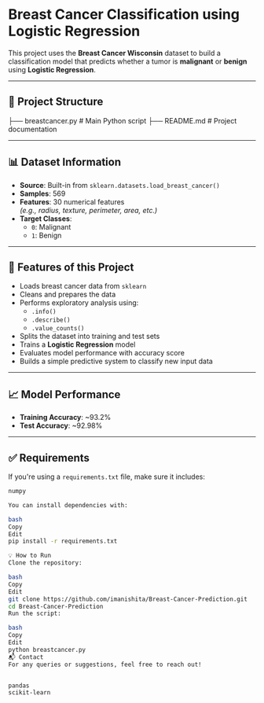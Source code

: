 # Breast Cancer Classification using Logistic Regression

This project uses the **Breast Cancer Wisconsin** dataset to build a classification model that predicts whether a tumor is **malignant** or **benign** using **Logistic Regression**.

---

## 📁 Project Structure

├── breastcancer.py # Main Python script
├── README.md # Project documentation

---

## 📊 Dataset Information

- **Source**: Built-in from `sklearn.datasets.load_breast_cancer()`
- **Samples**: 569
- **Features**: 30 numerical features  
  *(e.g., radius, texture, perimeter, area, etc.)*
- **Target Classes**:
  - `0`: Malignant
  - `1`: Benign

---

## 🚀 Features of this Project

- Loads breast cancer data from `sklearn`
- Cleans and prepares the data
- Performs exploratory analysis using:
  - `.info()`
  - `.describe()`
  - `.value_counts()`
- Splits the dataset into training and test sets
- Trains a **Logistic Regression** model
- Evaluates model performance with accuracy score
- Builds a simple predictive system to classify new input data

---

## 📈 Model Performance

- **Training Accuracy**: ~93.2%
- **Test Accuracy**: ~92.98%

---

## ✅ Requirements

If you're using a `requirements.txt` file, make sure it includes:
```bash
numpy

You can install dependencies with:

bash
Copy
Edit
pip install -r requirements.txt

💡 How to Run
Clone the repository:

bash
Copy
Edit
git clone https://github.com/imanishita/Breast-Cancer-Prediction.git
cd Breast-Cancer-Prediction
Run the script:

bash
Copy
Edit
python breastcancer.py
📬 Contact
For any queries or suggestions, feel free to reach out!


pandas
scikit-learn
